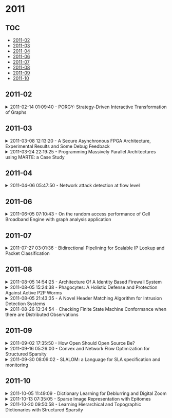 # 2011

## TOC

- [2011-02](#2011-02)
- [2011-03](#2011-03)
- [2011-04](#2011-04)
- [2011-06](#2011-06)
- [2011-07](#2011-07)
- [2011-08](#2011-08)
- [2011-09](#2011-09)
- [2011-10](#2011-10)

## 2011-02

<details>

<summary>2011-02-14 01:09:40 - PORGY: Strategy-Driven Interactive Transformation of Graphs</summary>

- *Oana Andrei, Maribel Fernández, Hélène Kirchner, Guy Melançon, Olivier Namet, Bruno Pinaud*

- `1102.2654v1` - [abs](http://arxiv.org/abs/1102.2654v1) - [pdf](http://arxiv.org/pdf/1102.2654v1)

> This paper investigates the use of graph rewriting systems as a modelling tool, and advocates the embedding of such systems in an interactive environment. One important application domain is the modelling of biochemical systems, where states are represented by port graphs and the dynamics is driven by rules and strategies. A graph rewriting tool's capability to interactively explore the features of the rewriting system provides useful insights into possible behaviours of the model and its properties. We describe PORGY, a visual and interactive tool we have developed to model complex systems using port graphs and port graph rewrite rules guided by strategies, and to navigate in the derivation history. We demonstrate via examples some functionalities provided by PORGY.

</details>


## 2011-03

<details>

<summary>2011-03-08 12:13:20 - A Secure Asynchronous FPGA Architecture, Experimental Results and Some Debug Feedback</summary>

- *Sumanta Chaudhuri, Sylvain Guilley, Philippe Hoogvorst, Jean-Luc Danger, Taha Beyrouthy, Alin Razafindraibe, Laurent Fesquet, Marc Renaudin*

- `1103.1360v2` - [abs](http://arxiv.org/abs/1103.1360v2) - [pdf](http://arxiv.org/pdf/1103.1360v2)

> This article presents an asynchronous FPGA architecture for implementing cryptographic algorithms secured against physical cryptanalysis. We discuss the suitability of asynchronous reconfigurable architectures for such applications before proceeding to model the side channel and defining our objectives. The logic block architecture is presented in detail. We discuss several solutions for the interconnect architecture, and how these solutions can be ported to other flavours of interconnect (i.e. single driver). Next We discuss in detail a high speed asynchronous configuration chain architecture used to configure our asynchronous FPGA with simulation results, and we present a 3 X 3 prototype FPGA fabricated in 65 nm CMOS. Lastly we present experiments to test the high speed asynchronous configuration chain and evaluate how far our objectives have been achieved with proposed solutions, and we conclude with emphasis on complementary FPGA CAD algorithms, and the effect of CMOS variation on Side-Channel Vulnerability.

</details>

<details>

<summary>2011-03-24 22:19:25 - Programming Massively Parallel Architectures using MARTE: a Case Study</summary>

- *Wendell Rodrigues, Frédéric Guyomarc'h, Jean-Luc Dekeyser*

- `1103.4881v1` - [abs](http://arxiv.org/abs/1103.4881v1) - [pdf](http://arxiv.org/pdf/1103.4881v1)

> Nowadays, several industrial applications are being ported to parallel architectures. These applications take advantage of the potential parallelism provided by multiple core processors. Many-core processors, especially the GPUs(Graphics Processing Unit), have led the race of floating-point performance since 2003. While the performance improvement of general- purpose microprocessors has slowed significantly, the GPUs have continued to improve relentlessly. As of 2009, the ratio between many-core GPUs and multicore CPUs for peak floating-point calculation throughput is about 10 times. However, as parallel programming requires a non-trivial distribution of tasks and data, developers find it hard to implement their applications effectively. Aiming to improve the use of many-core processors, this work presents an case-study using UML and MARTE profile to specify and generate OpenCL code for intensive signal processing applications. Benchmark results show us the viability of the use of MDE approaches to generate GPU applications.

</details>


## 2011-04

<details>

<summary>2011-04-06 05:47:50 - Network attack detection at flow level</summary>

- *Aleksey A. Galtsev, Andrei M. Sukhov*

- `1104.1010v1` - [abs](http://arxiv.org/abs/1104.1010v1) - [pdf](http://arxiv.org/pdf/1104.1010v1)

> In this paper, we propose a new method for detecting unauthorized network intrusions, based on a traffic flow model and Cisco NetFlow protocol application. The method developed allows us not only to detect the most common types of network attack (DDoS and port scanning), but also to make a list of trespassers' IP-addresses. Therefore, this method can be applied in intrusion detection systems, and in those systems which lock these IP-addresses.

</details>


## 2011-06

<details>

<summary>2011-06-05 07:10:43 - On the random access performance of Cell Broadband Engine with graph analysis application</summary>

- *Mingyu Chen, David A. Bader*

- `1105.5881v2` - [abs](http://arxiv.org/abs/1105.5881v2) - [pdf](http://arxiv.org/pdf/1105.5881v2)

> The Cell Broad Engine (BE) Processor has unique memory access architecture besides its powerful computing engines. Many computing-intensive applications have been ported to Cell/BE successfully. But memory-intensive applications are rarely investigated except for several micro benchmarks. Since Cell/BE has powerful software visible DMA engine, this paper studies on whether Cell/BE is suit for applica- tions with large amount of random memory accesses. Two benchmarks, GUPS and SSCA#2, are used. The latter is a rather complex one that in representative of real world graph analysis applications. We find both benchmarks have good performance on Cell/BE based IBM QS20/22. Com- pared with 2 conventional multi-processor systems with the same core/thread number, GUPS is about 40-80% fast and SSCA#2 about 17-30% fast. The dynamic load balanc- ing and software pipeline for optimizing SSCA#2 are intro- duced. Based on the experiment, the potential of Cell/BE for random access is analyzed in detail as well as its limita- tions of memory controller, atomic engine and TLB manage- ment.Our research shows although more programming effort are needed, Cell/BE has the potencial for irregular memory access applications.

</details>


## 2011-07

<details>

<summary>2011-07-27 03:01:36 - Bidirectional Pipelining for Scalable IP Lookup and Packet Classification</summary>

- *Weirong Jiang, Hoang Le, Viktor K. Prasanna*

- `1107.5372v1` - [abs](http://arxiv.org/abs/1107.5372v1) - [pdf](http://arxiv.org/pdf/1107.5372v1)

> Both IP lookup and packet classification in IP routers can be implemented by some form of tree traversal. SRAM-based Pipelining can improve the throughput dramatically. However, previous pipelining schemes result in unbalanced memory allocation over the pipeline stages. This has been identified as a major challenge for scalable pipelined solutions. This paper proposes a flexible bidirectional linear pipeline architecture based on widely-used dual-port SRAMs. A search tree is partitioned, and then mapped onto pipeline stages by a bidirectional fine-grained mapping scheme. We introduce the notion of inversion factor and several heuristics to invert subtrees for memory balancing. Due to its linear structure, the architecture maintains packet input order, and supports non-blocking route updates. Our experiments show that, the architecture can achieve a perfectly balanced memory distribution over the pipeline stages, for both trie-based IP lookup and tree-based multi-dimensional packet classification. For IP lookup, it can store a full backbone routing table with 154419 entries using 2MB of memory, and sustain a high throughput of 1.87 billion packets per second (GPPS), i.e. 0.6 Tbps for the minimum size (40 bytes) packets. The throughput can be improved further to be 2.4 Tbps, by employing caching to exploit the Internet traffic locality.

</details>


## 2011-08

<details>

<summary>2011-08-05 14:54:25 - Architecture Of A Identity Based Firewall System</summary>

- *Nenad Stojanovski, Marjan Gusev*

- `1108.1344v1` - [abs](http://arxiv.org/abs/1108.1344v1) - [pdf](http://arxiv.org/pdf/1108.1344v1)

> Classic firewall systems are built to filter traffic based on IP addresses, source and destination ports and protocol types. The modern networks have grown to a level where the possibility for users' mobility is a must. In such networks, modern firewalls may introduce such complexity where administration can become very frustrating since it needs the intervention of a firewall administrator. The solution for this problem is an identity based firewall system. In this paper we will present a new design of a firewall system that uses the user's identity to filter the traffic. In the design phase we will define key points which have to be satisfied as a crucial milestone for the functioning of the whole Identity based firewall system.

</details>

<details>

<summary>2011-08-05 15:24:38 - Phagocytes: A Holistic Defense and Protection Against Active P2P Worms</summary>

- *Ruichuan Chen, Eng Keong Lua, Jon Crowcroft, Liyong Tang, Zhong Chen*

- `1108.1350v1` - [abs](http://arxiv.org/abs/1108.1350v1) - [pdf](http://arxiv.org/pdf/1108.1350v1)

> Active Peer-to-Peer (P2P) worms present serious threats to the global Internet by exploiting popular P2P applications to perform rapid topological self-propagation. Active P2P worms pose more deadly threats than normal scanning worms because they do not exhibit easily detectable anomalies, thus many existing defenses are no longer effective.   We propose an immunity system with Phagocytes --- a small subset of elected P2P hosts that are immune with high probability and specialized in finding and "eating" worms in the P2P overlay. The Phagocytes will monitor their managed P2P hosts' connection patterns and traffic volume in an attempt to detect active P2P worm attacks. Once detected, local isolation, alert propagation and software patching will take place for containment. The Phagocytes further provide the access control and filtering mechanisms for communication establishment between the internal P2P overlay and the external hosts. We design a novel adaptive and interaction-based computational puzzle scheme at the Phagocytes to restrain external worms attacking the P2P overlay, without influencing legitimate hosts' experiences significantly. We implement a prototype system, and evaluate its performance based on realistic massive-scale P2P network traces. The evaluation results illustrate that our Phagocytes are capable of achieving a total defense against active P2P worms.

</details>

<details>

<summary>2011-08-05 21:43:35 - A Novel Header Matching Algorithm for Intrusion Detection Systems</summary>

- *Mohammad A. Alia, Adnan A. Hnaif, Hayam K. Al-Anie, Khulood Abu Maria, Ahmed M. Manasrah, M. Imran Sarwar*

- `1108.1417v1` - [abs](http://arxiv.org/abs/1108.1417v1) - [pdf](http://arxiv.org/pdf/1108.1417v1)

> The evolving necessity of the Internet increases the demand on the bandwidth. Therefore, this demand opens the doors for the hackers' community to develop new methods and techniques to gain control over networking systems. Hence, the intrusion detection systems (IDS) are insufficient to prevent/detect unauthorized access the network. Network Intrusion Detection System (NIDS) is one example that still suffers from performance degradation due the increase of the link speed in today's networks. In This paper we proposed a novel algorithm to detect the intruders, who's trying to gain access to the network using the packets header parameters such as; source/destination address, source/destination port, and protocol without the need to inspect each packet content looking for signatures/patterns. However, the "Packet Header Matching" algorithm enhances the overall speed of the matching process between the incoming packet headers against the rule set. We ran the proposed algorithm to proof the proposed concept in coping with the traffic arrival speeds and the various bandwidth demands. The achieved results were of significant enhancement of the overall performance in terms of detection speed.

</details>

<details>

<summary>2011-08-26 13:34:54 - Checking Finite State Machine Conformance when there are Distributed Observations</summary>

- *Robert M Hierons*

- `1108.5295v1` - [abs](http://arxiv.org/abs/1108.5295v1) - [pdf](http://arxiv.org/pdf/1108.5295v1)

> This paper concerns state-based systems that interact with their environment at physically distributed interfaces, called ports. When such a system is used a projection of the global trace, called a local trace, is observed at each port. This leads to the environment having reduced observational power: the set of local traces observed need not uniquely define the global trace that occurred. We consider the previously defined implementation relation $\sqsubseteq_s$ and start by investigating the problem of defining a language ${\mathcal {\tilde L}} (M)$ for a multi-port finite state machine (FSM) $M$ such that $N \sqsubseteq_s M$ if and only if every global trace of $N$ is in ${\mathcal {\tilde L}} (M)$. The motivation is that if we can produce such a language ${\mathcal {\tilde L}} (M)$ then this can potentially be used to inform development and testing. We show that ${\mathcal {\tilde L}} (M)$ can be uniquely defined but need not be regular. We then prove that it is generally undecidable whether $N \sqsubseteq_s M$, a consequence of this result being that it is undecidable whether there is a test case that is capable of distinguishing two states or two multi-port FSM in distributed testing. This result complements a previous result that it is undecidable whether there is a test case that is guaranteed to distinguish two states or multi-port FSMs. We also give some conditions under which $N \sqsubseteq_s M$ is decidable. We then consider the implementation relation $\sqsubseteq_s^k$ that only concerns input sequences of length $k$ or less. Naturally, given FSMs $N$ and $M$ it is decidable whether $N \sqsubseteq_s^k M$ since only a finite set of traces is relevant. We prove that if we place bounds on $k$ and the number of ports then we can decide $N \sqsubseteq_s^k M$ in polynomial time but otherwise this problem is NP-hard.

</details>


## 2011-09

<details>

<summary>2011-09-02 17:35:50 - How Open Should Open Source Be?</summary>

- *Adam Barth, Saung Li, Benjamin I. P. Rubinstein, Dawn Song*

- `1109.0507v1` - [abs](http://arxiv.org/abs/1109.0507v1) - [pdf](http://arxiv.org/pdf/1109.0507v1)

> Many open-source projects land security fixes in public repositories before shipping these patches to users. This paper presents attacks on such projects - taking Firefox as a case-study - that exploit patch metadata to efficiently search for security patches prior to shipping. Using access-restricted bug reports linked from patch descriptions, security patches can be immediately identified for 260 out of 300 days of Firefox 3 development. In response to Mozilla obfuscating descriptions, we show that machine learning can exploit metadata such as patch author to search for security patches, extending the total window of vulnerability by 5 months in an 8 month period when examining up to two patches daily. Finally we present strong evidence that further metadata obfuscation is unlikely to prevent information leaks, and we argue that open-source projects instead ought to keep security patches secret until they are ready to be released.

</details>

<details>

<summary>2011-09-16 05:26:00 - Convex and Network Flow Optimization for Structured Sparsity</summary>

- *Julien Mairal, Rodolphe Jenatton, Guillaume Obozinski, Francis Bach*

- `1104.1872v3` - [abs](http://arxiv.org/abs/1104.1872v3) - [pdf](http://arxiv.org/pdf/1104.1872v3)

> We consider a class of learning problems regularized by a structured sparsity-inducing norm defined as the sum of l_2- or l_infinity-norms over groups of variables. Whereas much effort has been put in developing fast optimization techniques when the groups are disjoint or embedded in a hierarchy, we address here the case of general overlapping groups. To this end, we present two different strategies: On the one hand, we show that the proximal operator associated with a sum of l_infinity-norms can be computed exactly in polynomial time by solving a quadratic min-cost flow problem, allowing the use of accelerated proximal gradient methods. On the other hand, we use proximal splitting techniques, and address an equivalent formulation with non-overlapping groups, but in higher dimension and with additional constraints. We propose efficient and scalable algorithms exploiting these two strategies, which are significantly faster than alternative approaches. We illustrate these methods with several problems such as CUR matrix factorization, multi-task learning of tree-structured dictionaries, background subtraction in video sequences, image denoising with wavelets, and topographic dictionary learning of natural image patches.

</details>

<details>

<summary>2011-09-30 08:09:02 - SLALOM: a Language for SLA specification and monitoring</summary>

- *Anacleto Correia, Fernando Brito e Abreu, Vasco Amaral*

- `1109.6740v1` - [abs](http://arxiv.org/abs/1109.6740v1) - [pdf](http://arxiv.org/pdf/1109.6740v1)

> IT services provisioning is usually underpinned by service level agreements (SLAs), aimed at guaranteeing services quality. However, there is a gap between the customer perspective (business oriented) and that of the service provider (implementation oriented) that becomes more evident while defining and monitoring SLAs. This paper proposes a domain specific language (SLA Language for specificatiOn and Monitoring - SLALOM) to bridge the previous gap. The first step in SLALOM creation was factoring out common concepts, by composing the BPMN metamodel with that of the SLA life cycle, as described in ITIL. The derived metamodel expresses the SLALOM abstract syntax model. The second step was to write concrete syntaxes targeting different aims, such as SLA representation in process models. An example of SLALOM's concrete syntax model instantiation for an IT service sup-ported by self-service financial terminals is presented.

</details>


## 2011-10

<details>

<summary>2011-10-05 11:49:09 - Dictionary Learning for Deblurring and Digital Zoom</summary>

- *Florent Couzinie-Devy, Julien Mairal, Francis Bach, Jean Ponce*

- `1110.0957v1` - [abs](http://arxiv.org/abs/1110.0957v1) - [pdf](http://arxiv.org/pdf/1110.0957v1)

> This paper proposes a novel approach to image deblurring and digital zooming using sparse local models of image appearance. These models, where small image patches are represented as linear combinations of a few elements drawn from some large set (dictionary) of candidates, have proven well adapted to several image restoration tasks. A key to their success has been to learn dictionaries adapted to the reconstruction of small image patches. In contrast, recent works have proposed instead to learn dictionaries which are not only adapted to data reconstruction, but also tuned for a specific task. We introduce here such an approach to deblurring and digital zoom, using pairs of blurry/sharp (or low-/high-resolution) images for training, as well as an effective stochastic gradient algorithm for solving the corresponding optimization task. Although this learning problem is not convex, once the dictionaries have been learned, the sharp/high-resolution image can be recovered via convex optimization at test time. Experiments with synthetic and real data demonstrate the effectiveness of the proposed approach, leading to state-of-the-art performance for non-blind image deblurring and digital zoom.

</details>

<details>

<summary>2011-10-13 07:35:05 - Sparse Image Representation with Epitomes</summary>

- *Louise Benoît, Julien Mairal, Francis Bach, Jean Ponce*

- `1110.2855v1` - [abs](http://arxiv.org/abs/1110.2855v1) - [pdf](http://arxiv.org/pdf/1110.2855v1)

> Sparse coding, which is the decomposition of a vector using only a few basis elements, is widely used in machine learning and image processing. The basis set, also called dictionary, is learned to adapt to specific data. This approach has proven to be very effective in many image processing tasks. Traditionally, the dictionary is an unstructured "flat" set of atoms. In this paper, we study structured dictionaries which are obtained from an epitome, or a set of epitomes. The epitome is itself a small image, and the atoms are all the patches of a chosen size inside this image. This considerably reduces the number of parameters to learn and provides sparse image decompositions with shiftinvariance properties. We propose a new formulation and an algorithm for learning the structured dictionaries associated with epitomes, and illustrate their use in image denoising tasks.

</details>

<details>

<summary>2011-10-20 09:50:58 - Learning Hierarchical and Topographic Dictionaries with Structured Sparsity</summary>

- *Julien Mairal, Rodolphe Jenatton, Guillaume Obozinski, Francis Bach*

- `1110.4481v1` - [abs](http://arxiv.org/abs/1110.4481v1) - [pdf](http://arxiv.org/pdf/1110.4481v1)

> Recent work in signal processing and statistics have focused on defining new regularization functions, which not only induce sparsity of the solution, but also take into account the structure of the problem. We present in this paper a class of convex penalties introduced in the machine learning community, which take the form of a sum of l_2 and l_infinity-norms over groups of variables. They extend the classical group-sparsity regularization in the sense that the groups possibly overlap, allowing more flexibility in the group design. We review efficient optimization methods to deal with the corresponding inverse problems, and their application to the problem of learning dictionaries of natural image patches: On the one hand, dictionary learning has indeed proven effective for various signal processing tasks. On the other hand, structured sparsity provides a natural framework for modeling dependencies between dictionary elements. We thus consider a structured sparse regularization to learn dictionaries embedded in a particular structure, for instance a tree or a two-dimensional grid. In the latter case, the results we obtain are similar to the dictionaries produced by topographic independent component analysis.

</details>

